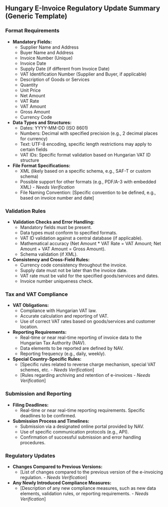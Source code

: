 ## Hungary E-Invoice Regulatory Update Summary (Generic Template)

### Format Requirements

*   **Mandatory Fields:**
    *   Supplier Name and Address
    *   Buyer Name and Address
    *   Invoice Number (Unique)
    *   Invoice Date
    *   Supply Date (if different from Invoice Date)
    *   VAT Identification Number (Supplier and Buyer, if applicable)
    *   Description of Goods or Services
    *   Quantity
    *   Unit Price
    *   Net Amount
    *   VAT Rate
    *   VAT Amount
    *   Gross Amount
    *   Currency Code
*   **Data Types and Structures:**
    *   Dates: YYYY-MM-DD (ISO 8601)
    *   Numbers: Decimal with specified precision (e.g., 2 decimal places for currency)
    *   Text: UTF-8 encoding, specific length restrictions may apply to certain fields
    *   VAT IDs: Specific format validation based on Hungarian VAT ID structure
*   **File Format Specifications:**
    *   XML (likely based on a specific schema, e.g., SAF-T or custom schema)
    *   Possible support for other formats (e.g., PDF/A-3 with embedded XML) - *Needs Verification*
    *   File Naming Convention: [Specific convention to be defined, e.g., based on invoice number and date]

### Validation Rules

*   **Validation Checks and Error Handling:**
    *   Mandatory fields must be present.
    *   Data types must conform to specified formats.
    *   VAT ID validation against a central database (if applicable).
    *   Mathematical accuracy (Net Amount * VAT Rate = VAT Amount; Net Amount + VAT Amount = Gross Amount).
    *   Schema validation (if XML).
*   **Consistency and Cross-Field Rules:**
    *   Currency code consistency throughout the invoice.
    *   Supply date must not be later than the invoice date.
    *   VAT rate must be valid for the specified goods/services and dates.
    *   Invoice number uniqueness check.

### Tax and VAT Compliance

*   **VAT Obligations:**
    *   Compliance with Hungarian VAT law.
    *   Accurate calculation and reporting of VAT.
    *   Use of correct VAT rates based on goods/services and customer location.
*   **Reporting Requirements:**
    *   Real-time or near real-time reporting of invoice data to the Hungarian Tax Authority (NAV).
    *   Data elements to be reported are defined by NAV.
    *   Reporting frequency (e.g., daily, weekly).
*   **Special Country-Specific Rules:**
    *   [Specific rules related to reverse charge mechanism, special VAT schemes, etc. - *Needs Verification*]
    *   [Rules regarding archiving and retention of e-invoices - *Needs Verification*]

### Submission and Reporting

*   **Filing Deadlines:**
    *   Real-time or near real-time reporting requirements. Specific deadlines to be confirmed.
*   **Submission Process and Timelines:**
    *   Submission via a designated online portal provided by NAV.
    *   Use of specific communication protocols (e.g., API).
    *   Confirmation of successful submission and error handling procedures.

### Regulatory Updates

*   **Changes Compared to Previous Versions:**
    *   [List of changes compared to the previous version of the e-invoicing regulation. - *Needs Verification*]
*   **Any Newly Introduced Compliance Measures:**
    *   [Description of any new compliance measures, such as new data elements, validation rules, or reporting requirements. - *Needs Verification*]